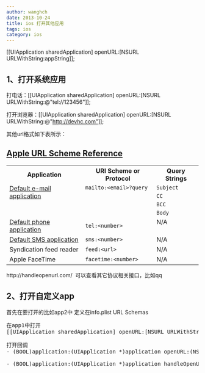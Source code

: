 ```yaml
---
author: wanghch
date: 2013-10-24
title: ios 打开其他应用
tags: ios
category: ios
---
```



[[UIApplication sharedApplication] openURL:[NSURL URLWithString:appString]];

## 1、打开系统应用

打电话：[[UIApplication sharedApplication] openURL:[NSURL URLWithString:@"tel://123456"]];

打开浏览器：[[UIApplication sharedApplication] openURL:[NSURL URLWithString:@"http://devhc.com"]];

其他url格式如下表所示：

<!--more-->
<h2><a title="Apple URL Scheme Reference" href="https://developer.apple.com/library/ios/featuredarticles/iPhoneURLScheme_Reference/Introduction/Introduction.html#//apple_ref/doc/uid/TP40007899-CH1-SW1">Apple URL Scheme Reference</a></h2>
<table class="table" border="0" cellspacing="0" cellpadding="0">
<tbody>
<tr>
<th scope="col">Application</th>
<th scope="col">URI Scheme or Protocol</th>
<th scope="col">Query Strings</th>
</tr>
<tr>
<td rowspan="4" valign="top"><a href="https://developer.apple.com/library/ios/featuredarticles/iPhoneURLScheme_Reference/MailLinks/MailLinks.html#//apple_ref/doc/uid/TP40007899-CH4-SW1">Default e-mail application</a></td>
<td rowspan="4" valign="top"><code>mailto:&lt;email&gt;?query</code></td>
<td><code>Subject</code></td>
</tr>
<tr>
<td><code>CC</code></td>
</tr>
<tr>
<td><code>BCC</code></td>
</tr>
<tr>
<td><code>Body</code></td>
</tr>
<tr>
<td valign="top"><a href="https://developer.apple.com/library/ios/featuredarticles/iPhoneURLScheme_Reference/PhoneLinks/PhoneLinks.html#//apple_ref/doc/uid/TP40007899-CH6-SW1">Default phone application</a></td>
<td><code>tel:&lt;number&gt;</code></td>
<td valign="top">N/A</td>
</tr>
<tr>
<td valign="top"><a href="https://developer.apple.com/library/ios/featuredarticles/iPhoneURLScheme_Reference/SMSLinks/SMSLinks.html#//apple_ref/doc/uid/TP40007899-CH7-SW1">Default SMS application</a></td>
<td><code>sms:&lt;number&gt;</code></td>
<td valign="top">N/A</td>
</tr>
<tr>
<td valign="top">Syndication feed reader</td>
<td><code>feed:&lt;url&gt;</code></td>
<td valign="top">N/A</td>
</tr>
<tr>
<td valign="top">Apple FaceTime</td>
<td><code>facetime:&lt;number&gt;</code></td>
<td valign="top">N/A</td>
</tr>
</tbody>
</table>
http://handleopenurl.com/  可以查看其它协议相关接口，比如qq

## 2、打开自定义app

首先在要打开的比如app2中 定义在info.plist URL Schemas


<pre class="wrap:true lang:objc decode:true" title="url open delegate">在app1中打开
[[UIApplication sharedApplication] openURL:[NSURL URLWithString:@“myapp://”]];

打开回调
- (BOOL)application:(UIApplication *)application openURL:(NSURL *)url sourceApplication:(NSString *)sourceApplication annotation:(id)annotation   (Available in iOS 4.2 and later)

- (BOOL)application:(UIApplication *)application handleOpenURL:(NSURL*)url (ios 4.2 Deprecated)</pre>
&nbsp;
